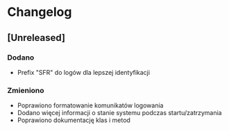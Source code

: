 # Changelog

## [Unreleased]

### Dodano
- Prefix "SFR" do logów dla lepszej identyfikacji

### Zmieniono
- Poprawiono formatowanie komunikatów logowania
- Dodano więcej informacji o stanie systemu podczas startu/zatrzymania
- Poprawiono dokumentację klas i metod
